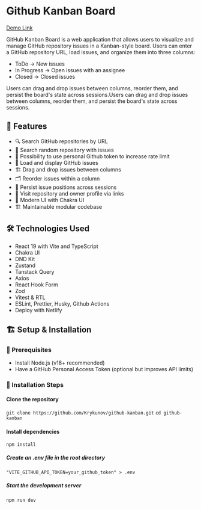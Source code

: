 # Github Kanban Board

[Demo Link](https://github-kanban.netlify.app/)

GitHub Kanban Board is a web application that allows users to visualize and manage GitHub repository issues in a Kanban-style board. Users can enter a GitHub repository URL, load issues, and organize them into three columns:

- ToDo → New issues
- In Progress → Open issues with an assignee
- Closed → Closed issues

Users can drag and drop issues between columns, reorder them, and persist the board's state across sessions.Users can drag and drop issues between columns, reorder them, and persist the board's state across sessions.

## 🚀 Features

- 🔍 Search GitHub repositories by URL
- 🎲 Search random repository with issues
- 🔑 Possibility to use personal Github token to increase rate limit
- 📄 Load and display GitHub issues
- 🏗 Drag and drop issues between columns
- 🗂 Reorder issues within a column
- 💾 Persist issue positions across sessions
- 🔗 Visit repository and owner profile via links
- 🎨 Modern UI with Chakra UI
- 🏗 Maintainable modular codebase

## 🛠 Technologies Used

- React 19 with Vite and TypeScript
- Chakra UI
- DND Kit
- Zustand
- Tanstack Query
- Axios
- React Hook Form
- Zod
- Vitest & RTL
- ESLint, Prettier, Husky, Github Actions
- Deploy with Netlify

## 🏗 Setup & Installation

### 🔧 Prerequisites

- Install Node.js (v18+ recommended)
- Have a GitHub Personal Access Token (optional but improves API limits)

### 🚀 Installation Steps

#### Clone the repository

`git clone https://github.com/Krykunov/github-kanban.git`
`cd github-kanban`

#### Install dependencies

`npm install`

##### Create an .env file in the root directory

`"VITE_GITHUB_API_TOKEN=your_github_token" > .env`

##### Start the development server

`npm run dev`
